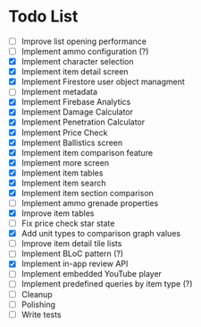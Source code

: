 # Todo List

- [ ] Improve list opening performance
- [ ] Implement ammo configuration (?)
- [x] Implement character selection
- [x] Implement item detail screen
- [x] Implement Firestore user object managment
- [ ] Implement metadata
- [x] Implement Firebase Analytics
- [x] Implement Damage Calculator
- [x] Implement Penetration Calculator
- [x] Implement Price Check
- [x] Implement Ballistics screen
- [x] Implement item comparison feature
- [x] Implement more screen
- [x] Implement item tables
- [x] Implement item search
- [x] Implement item section comparison
- [ ] Implement ammo grenade properties
- [x] Improve item tables
- [ ] Fix price check star state
- [x] Add unit types to comparison graph values
- [ ] Improve item detail tile lists
- [ ] Implement BLoC pattern (?)
- [x] Implement in-app review API
- [ ] Implement embedded YouTube player
- [ ] Implement predefined queries by item type (?)
- [ ] Cleanup
- [ ] Polishing
- [ ] Write tests
